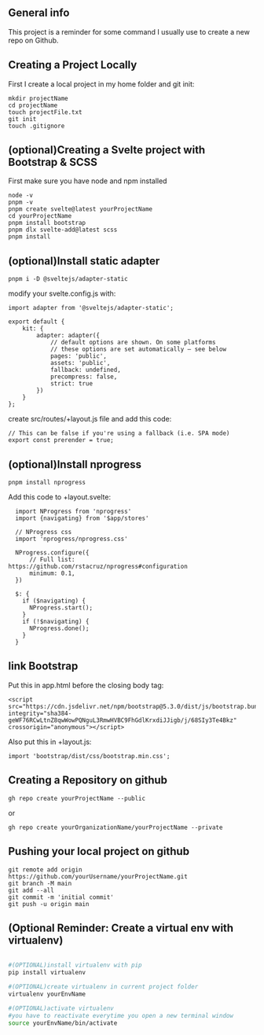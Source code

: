 ## General info
This project is a reminder for some command I usually use to create a new repo on Github.

## Creating a Project Locally
First I create a local project in my home folder and git init:

```
mkdir projectName
cd projectName
touch projectFile.txt
git init
touch .gitignore
```

## (optional)Creating a Svelte project with Bootstrap & SCSS
First make sure you have node and npm installed

```
node -v
pnpm -v
pnpm create svelte@latest yourProjectName
cd yourProjectName
pnpm install bootstrap
pnpm dlx svelte-add@latest scss
pnpm install
```

## (optional)Install static adapter
```
pnpm i -D @sveltejs/adapter-static
```
modify your svelte.config.js with:
```
import adapter from '@sveltejs/adapter-static';

export default {
    kit: {
        adapter: adapter({
            // default options are shown. On some platforms
            // these options are set automatically — see below
            pages: 'public',
            assets: 'public',
            fallback: undefined,
            precompress: false,
            strict: true
        })
    }
};
```
create src/routes/+layout.js file and add this code:
```
// This can be false if you're using a fallback (i.e. SPA mode)
export const prerender = true;
```

## (optional)Install nprogress
```
pnpm install nprogress
```
Add this code to +layout.svelte:
```
  import NProgress from 'nprogress'
  import {navigating} from '$app/stores'

  // NProgress css
  import 'nprogress/nprogress.css'

  NProgress.configure({
      // Full list: https://github.com/rstacruz/nprogress#configuration
      minimum: 0.1,
  })

  $: {
    if ($navigating) {
      NProgress.start();
    }
    if (!$navigating) {
      NProgress.done();
    }
  }
```
## link Bootstrap
Put this in app.html before the closing body tag:
```
<script src="https://cdn.jsdelivr.net/npm/bootstrap@5.3.0/dist/js/bootstrap.bundle.min.js" integrity="sha384-geWF76RCwLtnZ8qwWowPQNguL3RmwHVBC9FhGdlKrxdiJJigb/j/68SIy3Te4Bkz" crossorigin="anonymous"></script>
```
Also put this in +layout.js:
```
import 'bootstrap/dist/css/bootstrap.min.css';
```


## Creating a Repository on github

```
gh repo create yourProjectName --public
```

or

```
gh repo create yourOrganizationName/yourProjectName --private
```

## Pushing your local project on github

```
git remote add origin https://github.com/yourUsername/yourProjectName.git
git branch -M main
git add --all
git commit -m 'initial commit'
git push -u origin main
```

## (Optional Reminder: Create a virtual env with virtualenv)
```bash

#(OPTIONAL)install virtualenv with pip
pip install virtualenv

#(OPTIONAL)create virtualenv in current project folder
virtualenv yourEnvName

#(OPTIONAL)activate virtualenv
#you have to reactivate everytime you open a new terminal window
source yourEnvName/bin/activate
```
